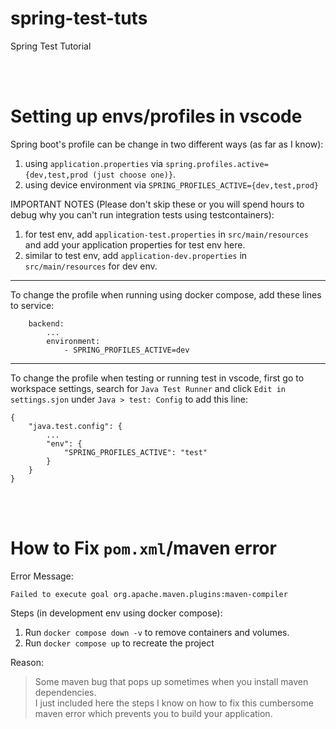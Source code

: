 # spring-test-tuts
Spring Test Tutorial


<br />
<br />


# Setting up envs/profiles in vscode

Spring boot's profile can be change in two different ways (as far as I know):

1. using `application.properties` via `spring.profiles.active={dev,test,prod (just choose one)}`.
2. using device environment via `SPRING_PROFILES_ACTIVE={dev,test,prod}`


IMPORTANT NOTES (Please don't skip these or you will spend hours to debug why you can't run integration tests using testcontainers): 
1. for test env, add `application-test.properties` in `src/main/resources` and add your application properties for test env here.
2. similar to test env, add `application-dev.properties` in `src/main/resources` for dev env.

---

To change the profile when running using docker compose, add these lines to service:
```
    backend:
        ...
        environment:
            - SPRING_PROFILES_ACTIVE=dev
```
---

To change the profile when testing or running test in vscode, first go to workspace settings, search for `Java Test Runner` and click `Edit in settings.sjon` under `Java > test: Config` to add this line:
```
{
    "java.test.config": {
        ...
        "env": {
            "SPRING_PROFILES_ACTIVE": "test"
        }
    }
}
```

<br />
<br />


# How to Fix `pom.xml`/maven error

Error Message:
```
Failed to execute goal org.apache.maven.plugins:maven-compiler
```

Steps (in development env using docker compose):

1. Run `docker compose down -v` to remove containers and volumes.
2. Run `docker compose up` to recreate the project

Reason:
> Some maven bug that pops up sometimes when you install maven dependencies. <br />
I just included here the steps I know on how to fix this cumbersome maven error which prevents you to build your application.

